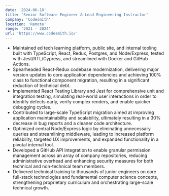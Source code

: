 ```yaml
---
date: '2024-06-18'
title: 'Senior Software Engineer & Lead Engineering Instructor'
company: 'Codesmith'
location: 'Remote'
range: '2021 - 2024'
url: 'https://www.codesmith.io/'
---
```


- Maintained ed tech learning platform, public site, and internal tooling built with TypeScript, React, Redux, Postgres, and Node/Express, tested with Jest/RTL/Cypress, and streamlined with Docker and GitHub Actions.
- Spearheaded React-Redux codebase modernization, delivering major version updates to core application dependencies and achieving 100% class to functional component migration, resulting in a significant reduction of technical debt.
- Implemented React Testing Library and Jest for comprehensive unit and integration testing, simulating real-world user interactions in order to identify defects early, verify complex renders, and enable quicker debugging cycles.
- Contributed to large-scale TypeScript migration aimed at improving application maintainability and scalability, ultimately resulting in a 30% decrease in bug reports and a cleaner code architecture.
- Optimized central Node/Express logic by eliminating unnecessary queries and streamlining middleware, leading to increased platform reliability, targeted UX improvements, and expanded functionality in a pivotal internal tool.
- Developed a GitHub API integration to enable granular permission management across an array of company repositories, reducing administrative overhead and enhancing security measures for both technical and non-technical team members.
- Delivered technical training to thousands of junior engineers on core full-stack technologies and fundamental computer science concepts, strengthening proprietary curriculum and orchestrating large-scale technical growth.
